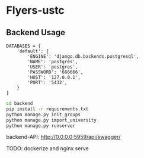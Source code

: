 # Flyers-ustc

## Backend Usage

```text
DATABASES = {
    'default': {
        'ENGINE': 'django.db.backends.postgresql',
        'NAME': 'postgres',
        'USER': 'postgres',
        'PASSWORD': '666666',
        'HOST': '127.0.0.1',
        'PORT': '5432',
    }
}
```

```bash
cd backend
pip install -r requirements.txt 
python manage.py init_groups
python manage.py import_university
python manage.py runserver
```

backend-API: http://0.0.0.0:5959/api/swagger/

TODO: dockerize and nginx serve